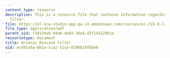```yaml
---
content_type: resource
description: This is a resource file that contains information regarding arsenic biosand
  filter.
file: https://ol-ocw-studio-app-qa.s3.amazonaws.com/courses/ec-715-d-lab-disseminating-innovations-for-the-common-good-spring-2007/ecd91a6abb1acca251ce8290819f6de8_MITEC_715S07_kanchan.pdf
file_type: application/pdf
parent_uid: f30134a6-94a0-de04-36a4-d3f145229b1a
resourcetype: Document
title: Arsenic Biosand Filter
uid: ecd91a6a-bb1a-cca2-51ce-8290819f6de8
---
```

